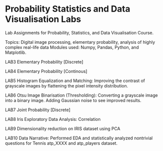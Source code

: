 # Probability Statistics and Data Visualisation Labs
Lab Assignments for Probability, Statistics, and Data Visualisation Course.

Topics: Digital image processing, elementary probability, analysis of highly complex real-life data
Modules used: Numpy, Pandas, Python, and Matplotlib.

LAB3 Elementary Probability [Discrete]

LAB4 Elementary Probability [Continous]

LAB5 Histogram Equalization and Matching: Improving the contrast of grayscale images by flattening the pixel intensity distribution.

LAB6 Otsu Image Binarisation (Thresholding): Converting a grayscale image into a binary image. Adding Gaussian noise to see improved results. 

LAB7 Joint Probability [Discrete]

LAB8 Iris Exploratory Data Analysis: Correlation

LAB9 Dimensionality reduction on IRIS dataset using PCA

LAB10 Data Narrative: Performed EDA and statistically analyzed nontrivial questions for Tennis atp_XXXX and atp_players dataset. 

